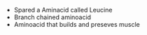 - Spared a Aminacid called Leucine 
- Branch chained aminoacid
- Aminoacid that builds and preseves muscle